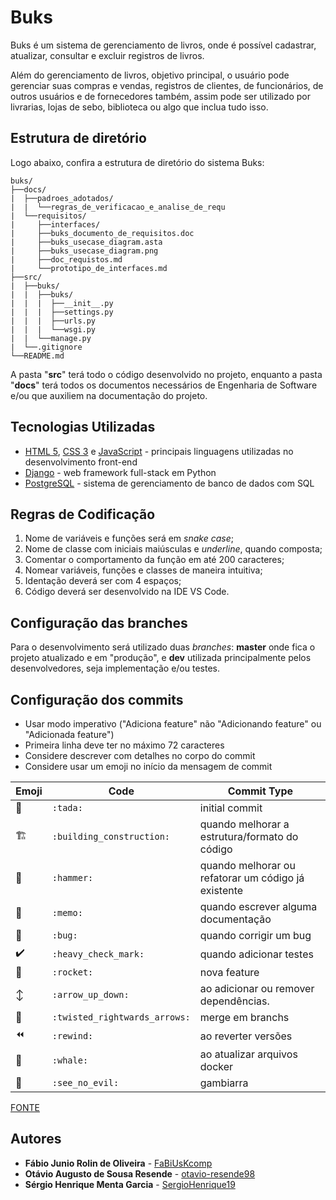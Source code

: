 # Buks

Buks é um sistema de gerenciamento de livros, onde é possível cadastrar, atualizar, consultar e excluir registros de livros.

Além do gerenciamento de livros, objetivo principal, o usuário pode gerenciar suas compras e vendas, registros de clientes, de funcionários, de outros usuários e de fornecedores também, assim pode ser utilizado por livrarias, lojas de sebo, biblioteca ou algo que inclua tudo isso.

## Estrutura de diretório

Logo abaixo, confira a estrutura de diretório do sistema Buks:

```text
buks/
├──docs/
|  ├──padroes_adotados/
|  |  └──regras_de_verificacao_e_analise_de_requ
|  └──requisitos/
|     ├──interfaces/
|     ├──buks_documento_de_requisitos.doc
|     ├──buks_usecase_diagram.asta
|     ├──buks_usecase_diagram.png
|     ├──doc_requistos.md
|     └──prototipo_de_interfaces.md
├──src/
|  ├──buks/
|  |  ├──buks/
|  |  |  ├──__init__.py
|  |  |  ├──settings.py
|  |  |  ├──urls.py
|  |  |  └──wsgi.py
|  |  └──manage.py
|  └──.gitignore
└──README.md
```

A pasta "**src**" terá todo o código desenvolvido no projeto, enquanto a pasta "**docs**" terá todos os documentos necessários de Engenharia de Software e/ou que auxiliem na documentação do projeto.

## Tecnologias Utilizadas

* [HTML 5](https://www.w3schools.com/html/default.asp), [CSS 3](https://www.w3schools.com/css/) e [JavaScript](https://www.w3schools.com/js/default.asp) - principais linguagens utilizadas no desenvolvimento front-end
* [Django](https://www.djangoproject.com/) - web framework full-stack em Python
* [PostgreSQL](https://www.postgresql.org/) - sistema de gerenciamento de banco de dados com SQL

## Regras de Codificação

1. Nome de variáveis e funções será em _snake case_;
2. Nome de classe com iniciais maiúsculas e _underline_, quando composta;
3. Comentar o comportamento da função em até 200 caracteres;
4. Nomear variáveis, funções e classes de maneira intuitiva;
5. Identação deverá ser com 4 espaços;
6. Código deverá ser desenvolvido na IDE VS Code.

## Configuração das branches

Para o desenvolvimento será utilizado duas _branches_: **master** onde fica o projeto atualizado e em "produção", e **dev** utilizada principalmente pelos desenvolvedores, seja implementação e/ou testes.

## Configuração dos commits

- Usar modo imperativo ("Adiciona feature" não "Adicionando feature" ou "Adicionada feature")
- Primeira linha deve ter no máximo 72 caracteres
- Considere descrever com detalhes no corpo do commit
- Considere usar um emoji no início da mensagem de commit

Emoji | Code | Commit Type
------------ | ------------- | -------------
:tada: | `:tada:` | initial commit
:building_construction: | `:building_construction:` | quando melhorar a estrutura/formato do código
:hammer: | `:hammer:` | quando melhorar ou refatorar um código já existente
:memo: | `:memo:` | quando escrever alguma documentação
:bug: | `:bug:` | quando corrigir um bug
:heavy_check_mark: | `:heavy_check_mark:` | quando adicionar testes
:rocket: | `:rocket:` | nova feature
:arrow_up_down: | `:arrow_up_down:` | ao adicionar ou remover dependências.
:twisted_rightwards_arrows: | `:twisted_rightwards_arrows:` | merge em branchs
:rewind: | `:rewind:` | ao reverter versões
:whale: | `:whale:` | ao atualizar arquivos docker
:see_no_evil: | `:see_no_evil:` | gambiarra

[FONTE](https://gist.github.com/viniciustpimenta/c58ada969cf30130f74c2daebf4f15cb)

## Autores

* **Fábio Junio Rolin de Oliveira** - [FaBiUsKcomp](https://github.com/FaBiUsKcomp)
* **Otávio Augusto de Sousa Resende** - [otavio-resende98](https://github.com/otavio-resende98)
* **Sérgio Henrique Menta Garcia** - [SergioHenrique19](https://github.com/SergioHenrique19)
